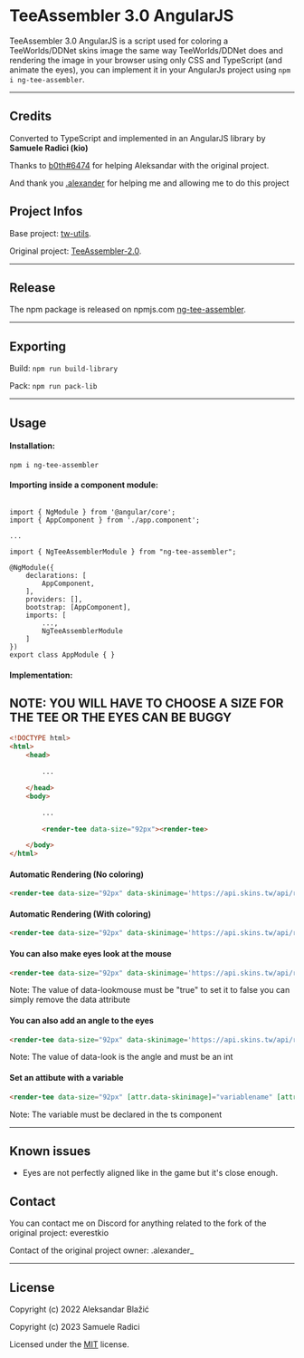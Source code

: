 # TeeAssembler 3.0 AngularJS

TeeAssembler 3.0 AngularJS is a script used for coloring a TeeWorlds/DDNet skins image the same way TeeWorlds/DDNet does and rendering the image in your browser using only CSS and TypeScript (and animate the eyes), you can implement it in your AngularJs project using `npm i ng-tee-assembler`.

---
## Credits

Converted to TypeScript and implemented in an AngularJS library by **Samuele Radici (kio)**

Thanks to [b0th#6474](https://github.com/theobori) for helping Aleksandar with the original project.

And thank you [.alexander](https://github.com/AlexIsTheGuy) for helping me and allowing me to do this project

## Project Infos

Base project: [tw-utils](https://github.com/theobori/tw-utils).

Original project: [TeeAssembler-2.0](https://github.com/AlexIsTheGuy/TeeAssembler-2.0).

---
## Release

The npm package is released on npmjs.com [ng-tee-assembler](https://www.npmjs.com/package/ng-tee-assembler).

---
## Exporting
Build: `npm run build-library`

Pack: `npm run pack-lib`

---
## Usage

#### Installation: 

`npm i ng-tee-assembler`


#### Importing inside a component module: 

```JS

import { NgModule } from '@angular/core';
import { AppComponent } from './app.component';

...

import { NgTeeAssemblerModule } from "ng-tee-assembler";

@NgModule({
    declarations: [
        AppComponent,
    ],
    providers: [],
    bootstrap: [AppComponent],
    imports: [
        ...,
        NgTeeAssemblerModule
    ]
})
export class AppModule { }

```


#### Implementation:

## NOTE: YOU WILL HAVE TO CHOOSE A SIZE FOR THE TEE OR THE EYES CAN BE BUGGY


```html
<!DOCTYPE html>
<html>
	<head>

		...

	</head>
	<body>

		...

		<render-tee data-size="92px"><render-tee>

	</body>
</html>
```

#### Automatic Rendering (No coloring)

```html
<render-tee data-size="92px" data-skinimage='https://api.skins.tw/api/resolve/skins/mouse'></render-tee>
```

#### Automatic Rendering (With coloring)

```html
<render-tee data-size="92px" data-skinimage='https://api.skins.tw/api/resolve/skins/mouse' data-bodycolor='13149440' data-feetcolor='255' data-coloringmode='code'></render-tee>

```

#### You can also make eyes look at the mouse

```html
<render-tee data-size="92px" data-skinimage='https://api.skins.tw/api/resolve/skins/mouse' data-lookmouse="true"></render-tee>

```
Note: The value of data-lookmouse must be "true" to set it to false you can simply remove the data attribute


#### You can also add an angle to the eyes

```html
<render-tee data-size="92px" data-skinimage='https://api.skins.tw/api/resolve/skins/mouse' data-look="90"></render-tee>

```
Note: The value of data-look is the angle and must be an int


#### Set an attibute with a variable

```html
<render-tee data-size="92px" [attr.data-skinimage]="variablename" [attr.data-look]="variablename2"></render-tee>

```
Note: The variable must be declared in the ts component



---

## Known issues

- Eyes are not perfectly aligned like in the game but it's close enough.


## Contact

You can contact me on Discord for anything related to the fork of the original project: everestkio

Contact of the original project owner: .alexander_

---
## License

Copyright (c) 2022 Aleksandar Blažić

Copyright (c) 2023 Samuele Radici

Licensed under the [MIT](https://github.com/AlexIsTheGuy/TeeAssembler-2.0/blob/main/LICENSE) license.

